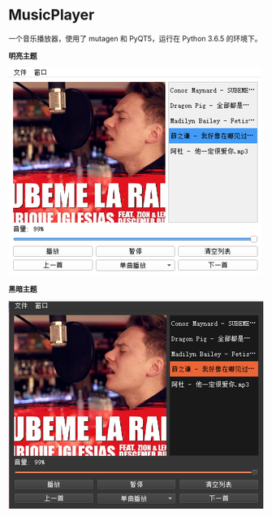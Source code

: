 # MusicPlayer
一个音乐播放器，使用了 mutagen 和 PyQT5，运行在 Python 3.6.5 的环境下。

**明亮主题**

![light-theme](light_theme.png)

**黑暗主题**

![dark-theme](dark-theme.png)
